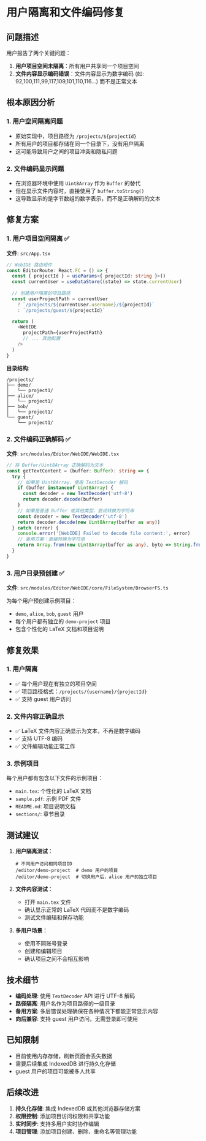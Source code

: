 # 用户隔离和文件编码修复

## 问题描述

用户报告了两个关键问题：

1. **用户项目空间未隔离**：所有用户共享同一个项目空间
2. **文件内容显示编码错误**：文件内容显示为数字编码 (如: 92,100,111,99,117,109,101,110,116...) 而不是正常文本

## 根本原因分析

### 1. 用户空间隔离问题
- 原始实现中，项目路径为 `/projects/${projectId}`
- 所有用户的项目都存储在同一个目录下，没有用户隔离
- 这可能导致用户之间的项目冲突和隐私问题

### 2. 文件编码显示问题
- 在浏览器环境中使用 `Uint8Array` 作为 `Buffer` 的替代
- 但在显示文件内容时，直接使用了 `buffer.toString()`
- 这导致显示的是字节数组的数字表示，而不是正确解码的文本

## 修复方案

### 1. 用户项目空间隔离 ✅

**文件**: `src/App.tsx`

```typescript
// WebIDE 路由组件
const EditorRoute: React.FC = () => {
  const { projectId } = useParams<{ projectId: string }>()
  const currentUser = useDataStore((state) => state.currentUser)
  
  // 创建用户隔离的项目路径
  const userProjectPath = currentUser 
    ? `/projects/${currentUser.username}/${projectId}`
    : `/projects/guest/${projectId}`

  return (
    <WebIDE
      projectPath={userProjectPath}
      // ... 其他配置
    />
  )
}
```

**目录结构**:
```
/projects/
├── demo/
│   └── project1/
├── alice/
│   └── project1/
├── bob/
│   └── project1/
└── guest/
    └── project1/
```

### 2. 文件编码正确解码 ✅

**文件**: `src/modules/Editor/WebIDE/WebIDE.tsx`

```typescript
// 将 Buffer/Uint8Array 正确解码为文本
const getTextContent = (buffer: Buffer): string => {
  try {
    // 如果是 Uint8Array，使用 TextDecoder 解码
    if (buffer instanceof Uint8Array) {
      const decoder = new TextDecoder('utf-8')
      return decoder.decode(buffer)
    }
    // 如果是普通 Buffer 或其他类型，尝试转换为字符串
    const decoder = new TextDecoder('utf-8')
    return decoder.decode(new Uint8Array(buffer as any))
  } catch (error) {
    console.error('[WebIDE] Failed to decode file content:', error)
    // 备用方案：直接转换为字符串
    return Array.from(new Uint8Array(buffer as any), byte => String.fromCharCode(byte)).join('')
  }
}
```

### 3. 用户目录预创建 ✅

**文件**: `src/modules/Editor/WebIDE/core/FileSystem/BrowserFS.ts`

为每个用户预创建示例项目：
- `demo`, `alice`, `bob`, `guest` 用户
- 每个用户都有独立的 `demo-project` 项目
- 包含个性化的 LaTeX 文档和项目说明

## 修复效果

### 1. 用户隔离
- ✅ 每个用户现在有独立的项目空间
- ✅ 项目路径格式：`/projects/{username}/{projectId}`
- ✅ 支持 guest 用户访问

### 2. 文件内容正确显示
- ✅ LaTeX 文件内容正确显示为文本，不再是数字编码
- ✅ 支持 UTF-8 编码
- ✅ 文件编辑功能正常工作

### 3. 示例项目
每个用户都有包含以下文件的示例项目：
- `main.tex`: 个性化的 LaTeX 文档
- `sample.pdf`: 示例 PDF 文件
- `README.md`: 项目说明文档
- `sections/`: 章节目录

## 测试建议

1. **用户隔离测试**：
   ```
   # 不同用户访问相同项目ID
   /editor/demo-project  # demo 用户的项目
   /editor/demo-project  # 切换用户后，alice 用户的独立项目
   ```

2. **文件内容测试**：
   - 打开 `main.tex` 文件
   - 确认显示正常的 LaTeX 代码而不是数字编码
   - 测试文件编辑和保存功能

3. **多用户场景**：
   - 使用不同账号登录
   - 创建和编辑项目
   - 确认项目之间不会相互影响

## 技术细节

- **编码处理**: 使用 `TextDecoder` API 进行 UTF-8 解码
- **路径隔离**: 用户名作为项目路径的一级目录
- **备用方案**: 多层错误处理确保在各种情况下都能正常显示内容
- **向后兼容**: 支持 guest 用户访问，无需登录即可使用

## 已知限制

- 目前使用内存存储，刷新页面会丢失数据
- 需要后续集成 IndexedDB 进行持久化存储
- guest 用户的项目可能被多人共享

## 后续改进

1. **持久化存储**: 集成 IndexedDB 或其他浏览器存储方案
2. **权限控制**: 添加项目访问权限和共享功能
3. **实时同步**: 支持多用户实时协作编辑
4. **项目管理**: 添加项目创建、删除、重命名等管理功能 